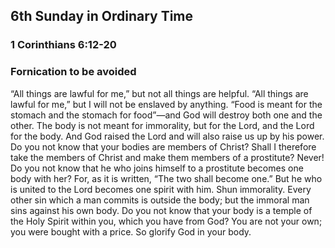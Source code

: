 ## 6th Sunday in Ordinary Time

### 1 Corinthians 6:12-20

### Fornication to be avoided

“All things are lawful for me,” but not all things are helpful. “All things are lawful for me,” but I will not be enslaved by anything. “Food is meant for the stomach and the stomach for food”—and God will destroy both one and the other. The body is not meant for immorality, but for the Lord, and the Lord for the body. And God raised the Lord and will also raise us up by his power. Do you not know that your bodies are members of Christ? Shall I therefore take the members of Christ and make them members of a prostitute? Never! Do you not know that he who joins himself to a prostitute becomes one body with her? For, as it is written, “The two shall become one.” But he who is united to the Lord becomes one spirit with him. Shun immorality. Every other sin which a man commits is outside the body; but the immoral man sins against his own body. Do you not know that your body is a temple of the Holy Spirit within you, which you have from God? You are not your own; you were bought with a price. So glorify God in your body.